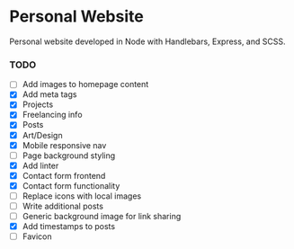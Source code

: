 # Personal Website

Personal website developed in Node with Handlebars, Express, and SCSS.

### TODO
- [ ] Add images to homepage content
- [x] Add meta tags
- [x] Projects
- [x] Freelancing info
- [x] Posts
- [x] Art/Design
- [x] Mobile responsive nav
- [ ] Page background styling
- [x] Add linter
- [x] Contact form frontend
- [x] Contact form functionality
- [ ] Replace icons with local images
- [ ] Write additional posts
- [ ] Generic background image for link sharing
- [x] Add timestamps to posts
- [ ] Favicon
